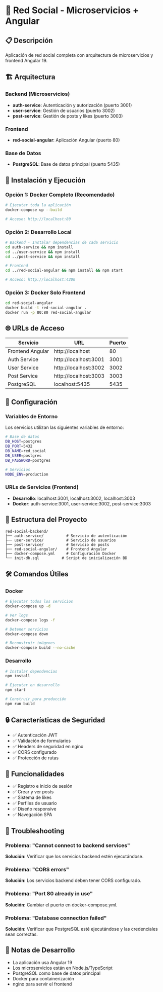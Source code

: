 # 🚀 Red Social - Microservicios + Angular

## 📋 Descripción
Aplicación de red social completa con arquitectura de microservicios y frontend Angular 19.

## 🏗️ Arquitectura

### Backend (Microservicios)
- **auth-service**: Autenticación y autorización (puerto 3001)
- **user-service**: Gestión de usuarios (puerto 3002)
- **post-service**: Gestión de posts y likes (puerto 3003)

### Frontend
- **red-social-angular**: Aplicación Angular (puerto 80)

### Base de Datos
- **PostgreSQL**: Base de datos principal (puerto 5435)

## 🚀 Instalación y Ejecución

### Opción 1: Docker Completo (Recomendado)
```bash
# Ejecutar toda la aplicación
docker-compose up --build

# Acceso: http://localhost:80
```

### Opción 2: Desarrollo Local
```bash
# Backend - Instalar dependencias de cada servicio
cd auth-service && npm install
cd ../user-service && npm install
cd ../post-service && npm install

# Frontend
cd ../red-social-angular && npm install && npm start

# Acceso: http://localhost:4200
```

### Opción 3: Docker Solo Frontend
```bash
cd red-social-angular
docker build -t red-social-angular .
docker run -p 80:80 red-social-angular
```

## 🌐 URLs de Acceso

| Servicio | URL | Puerto |
|----------|-----|--------|
| Frontend Angular | http://localhost | 80 |
| Auth Service | http://localhost:3001 | 3001 |
| User Service | http://localhost:3002 | 3002 |
| Post Service | http://localhost:3003 | 3003 |
| PostgreSQL | localhost:5435 | 5435 |

## 🔧 Configuración

### Variables de Entorno
Los servicios utilizan las siguientes variables de entorno:

```bash
# Base de datos
DB_HOST=postgres
DB_PORT=5432
DB_NAME=red_social
DB_USER=postgres
DB_PASSWORD=postgres

# Servicios
NODE_ENV=production
```

### URLs de Servicios (Frontend)
- **Desarrollo**: localhost:3001, localhost:3002, localhost:3003
- **Docker**: auth-service:3001, user-service:3002, post-service:3003

## 📁 Estructura del Proyecto

```
red-social-backend/
├── auth-service/          # Servicio de autenticación
├── user-service/          # Servicio de usuarios
├── post-service/          # Servicio de posts
├── red-social-angular/    # Frontend Angular
├── docker-compose.yml     # Configuración Docker
└── init-db.sql          # Script de inicialización BD
```

## 🛠️ Comandos Útiles

### Docker
```bash
# Ejecutar todos los servicios
docker-compose up -d

# Ver logs
docker-compose logs -f

# Detener servicios
docker-compose down

# Reconstruir imágenes
docker-compose build --no-cache
```

### Desarrollo
```bash
# Instalar dependencias
npm install

# Ejecutar en desarrollo
npm start

# Construir para producción
npm run build
```

## 🔒 Características de Seguridad

- ✅ Autenticación JWT
- ✅ Validación de formularios
- ✅ Headers de seguridad en nginx
- ✅ CORS configurado
- ✅ Protección de rutas

## 📱 Funcionalidades

- ✅ Registro e inicio de sesión
- ✅ Crear y ver posts
- ✅ Sistema de likes
- ✅ Perfiles de usuario
- ✅ Diseño responsive
- ✅ Navegación SPA

## 🐛 Troubleshooting

### Problema: "Cannot connect to backend services"
**Solución:** Verificar que los servicios backend estén ejecutándose.

### Problema: "CORS errors"
**Solución:** Los servicios backend deben tener CORS configurado.

### Problema: "Port 80 already in use"
**Solución:** Cambiar el puerto en docker-compose.yml.

### Problema: "Database connection failed"
**Solución:** Verificar que PostgreSQL esté ejecutándose y las credenciales sean correctas.

## 📝 Notas de Desarrollo

- La aplicación usa Angular 19
- Los microservicios están en Node.js/TypeScript
- PostgreSQL como base de datos principal
- Docker para containerización
- nginx para servir el frontend
